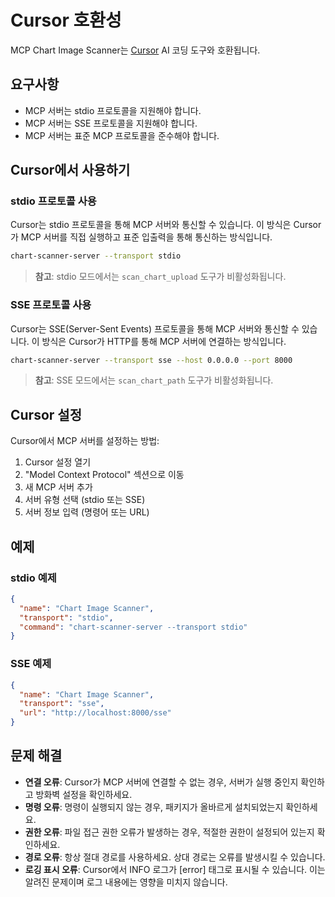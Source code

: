 # Cursor 호환성

MCP Chart Image Scanner는 [Cursor](https://cursor.com/) AI 코딩 도구와 호환됩니다.

## 요구사항

- MCP 서버는 stdio 프로토콜을 지원해야 합니다.
- MCP 서버는 SSE 프로토콜을 지원해야 합니다.
- MCP 서버는 표준 MCP 프로토콜을 준수해야 합니다.

## Cursor에서 사용하기

### stdio 프로토콜 사용

Cursor는 stdio 프로토콜을 통해 MCP 서버와 통신할 수 있습니다. 이 방식은 Cursor가 MCP 서버를 직접 실행하고 표준 입출력을 통해 통신하는 방식입니다.

```bash
chart-scanner-server --transport stdio
```

> **참고**: stdio 모드에서는 `scan_chart_upload` 도구가 비활성화됩니다.

### SSE 프로토콜 사용

Cursor는 SSE(Server-Sent Events) 프로토콜을 통해 MCP 서버와 통신할 수 있습니다. 이 방식은 Cursor가 HTTP를 통해 MCP 서버에 연결하는 방식입니다.

```bash
chart-scanner-server --transport sse --host 0.0.0.0 --port 8000
```

> **참고**: SSE 모드에서는 `scan_chart_path` 도구가 비활성화됩니다.

## Cursor 설정

Cursor에서 MCP 서버를 설정하는 방법:

1. Cursor 설정 열기
2. "Model Context Protocol" 섹션으로 이동
3. 새 MCP 서버 추가
4. 서버 유형 선택 (stdio 또는 SSE)
5. 서버 정보 입력 (명령어 또는 URL)

## 예제

### stdio 예제

```json
{
  "name": "Chart Image Scanner",
  "transport": "stdio",
  "command": "chart-scanner-server --transport stdio"
}
```

### SSE 예제

```json
{
  "name": "Chart Image Scanner",
  "transport": "sse",
  "url": "http://localhost:8000/sse"
}
```

## 문제 해결

- **연결 오류**: Cursor가 MCP 서버에 연결할 수 없는 경우, 서버가 실행 중인지 확인하고 방화벽 설정을 확인하세요.
- **명령 오류**: 명령이 실행되지 않는 경우, 패키지가 올바르게 설치되었는지 확인하세요.
- **권한 오류**: 파일 접근 권한 오류가 발생하는 경우, 적절한 권한이 설정되어 있는지 확인하세요.
- **경로 오류**: 항상 절대 경로를 사용하세요. 상대 경로는 오류를 발생시킬 수 있습니다.
- **로깅 표시 오류**: Cursor에서 INFO 로그가 [error] 태그로 표시될 수 있습니다. 이는 알려진 문제이며 로그 내용에는 영향을 미치지 않습니다.
